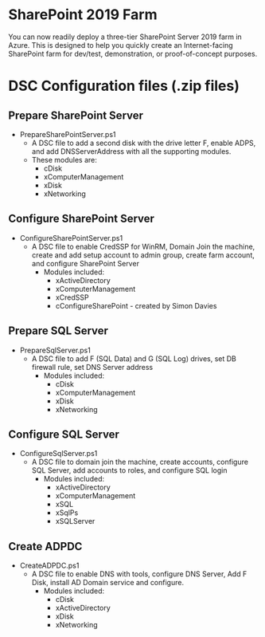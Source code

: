 # SharePoint 2019 Farm

You can now readily deploy a three-tier SharePoint Server 2019 farm in Azure. This is designed to help you quickly create an Internet-facing SharePoint farm for dev/test, demonstration, or proof-of-concept purposes.

# DSC Configuration files (.zip files)
## Prepare SharePoint Server
- PrepareSharePointServer.ps1
	- A DSC file to add a second disk with the drive letter F, enable ADPS, and add DNSServerAddress with all the supporting modules. 
	- These modules are:
		- cDisk
		- xComputerManagement
		- xDisk
		- xNetworking
## Configure SharePoint Server
- ConfigureSharePointServer.ps1
	- A DSC file to enable CredSSP for WinRM, Domain Join the machine, create and add setup account to admin group, create farm account, and configure SharePoint Server 
		- Modules included:
			- xActiveDirectory
			- xComputerManagement
			- xCredSSP
			- cConfigureSharePoint - created by Simon Davies
## Prepare SQL Server
- PrepareSqlServer.ps1
	- A DSC file to add F (SQL Data) and G (SQL Log) drives, set DB firewall rule, set DNS Server address
		- Modules included:
			- cDisk
			- xComputerManagement
			- xDisk
			- xNetworking
## Configure SQL Server
- ConfigureSqlServer.ps1
	- A DSC file to domain join the machine, create accounts, configure SQL Server, add accounts to roles, and configure SQL login
		- Modules included:
			- xActiveDirectory
			- xComputerManagement
			- xSQL
			- xSqlPs
			- xSQLServer
## Create ADPDC
- CreateADPDC.ps1
	- A DSC file to enable DNS with tools, configure DNS Server, Add F Disk, install AD Domain service and configure.
		- Modules included:
			- cDisk
			- xActiveDirectory
			- xDisk
			- xNetworking 
